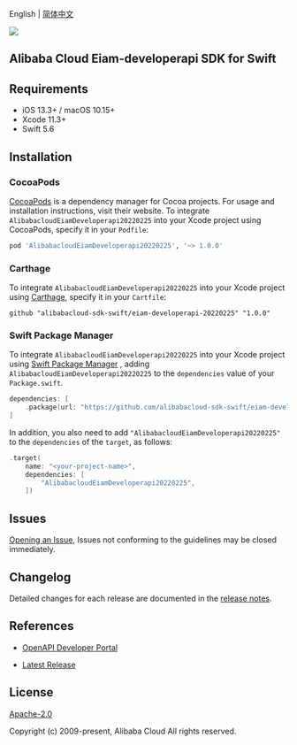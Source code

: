 English | [简体中文](README-CN.md)

![](https://aliyunsdk-pages.alicdn.com/icons/AlibabaCloud.svg)

## Alibaba Cloud Eiam-developerapi SDK for Swift

## Requirements

- iOS 13.3+ / macOS 10.15+
- Xcode 11.3+
- Swift 5.6

## Installation

### CocoaPods

[CocoaPods](https://cocoapods.org) is a dependency manager for Cocoa projects. For usage and installation instructions, visit their website. To integrate `AlibabacloudEiamDeveloperapi20220225` into your Xcode project using CocoaPods, specify it in your `Podfile`:

```ruby
pod 'AlibabacloudEiamDeveloperapi20220225', '~> 1.0.0'
```

### Carthage

To integrate `AlibabacloudEiamDeveloperapi20220225` into your Xcode project using [Carthage](https://github.com/Carthage/Carthage), specify it in your `Cartfile`:

```ogdl
github "alibabacloud-sdk-swift/eiam-developerapi-20220225" "1.0.0"
```

### Swift Package Manager

To integrate `AlibabacloudEiamDeveloperapi20220225` into your Xcode project using [Swift Package Manager](https://swift.org/package-manager/) , adding `AlibabacloudEiamDeveloperapi20220225` to the `dependencies` value of your `Package.swift`.

```swift
dependencies: [
    .package(url: "https://github.com/alibabacloud-sdk-swift/eiam-developerapi-20220225.git", from: "1.0.0")
]
```

In addition, you also need to add `"AlibabacloudEiamDeveloperapi20220225"` to the `dependencies` of the `target`, as follows:

```swift
.target(
    name: "<your-project-name>",
    dependencies: [
        "AlibabacloudEiamDeveloperapi20220225",
    ])
```

## Issues

[Opening an Issue](https://github.com/alibabacloud-sdk-swift/eiam-developerapi-20220225/issues/new), Issues not conforming to the guidelines may be closed immediately.

## Changelog

Detailed changes for each release are documented in the [release notes](./ChangeLog.txt).

## References

* [OpenAPI Developer Portal](https://next.api.alibabacloud.com/home)
- [Latest Release](https://github.com/alibabacloud-sdk-swift/eiam-developerapi-20220225)

## License

[Apache-2.0](http://www.apache.org/licenses/LICENSE-2.0)

Copyright (c) 2009-present, Alibaba Cloud All rights reserved.
